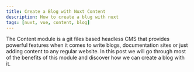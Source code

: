 ```yaml
---
title: Create a Blog with Nuxt Content
description: How to create a blug with nuxt
tags: [nuxt, vue, content, blog]
---
```


The Content module is a git files based headless CMS that provides powerful features when it comes to write blogs, documentation sites or just adding content to any regular website. In this post we will go through most of the benefits of this module and discover how we can create a blog with it.